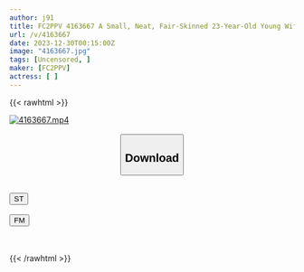```yaml
---
author: j91
title: FC2PPV 4163667 A Small, Neat, Fair-Skinned 23-Year-Old Young Wife Is Cuckolded And Punished On The SM Table! A Sucker, An Electric Massager, And The Strongest Toy That Will Stop You From Training Until Your Brain Melts! Continuous Jerking Hell & NTR Seeding Creampie Sex
url: /v/4163667
date: 2023-12-30T00:15:00Z
image: "4163667.jpg"
tags: [Uncensored, ]
maker: [FC2PPV]
actress: [ ]
---
```



{{< rawhtml >}}

<div class="video" data-videoid="J0b9RJ2dVMTj4Yl">
    <a href="javascript:;">
        <img src="/v/4163667/4163667.jpg" width="WIDTH" height="HEIGHT" alt="4163667.mp4" loading="lazy">
    </a>
</div>

<script type="text/javascript" src="https://j91.asia/asset/on-demand-st.js"></script>

<br>
  <link rel="stylesheet" href="https://j91.asia/asset/bs5.css">
  
  <center>
  <button class="btn btn-primary" type="button" data-bs-toggle="collapse" data-bs-target=".multi-collapse" aria-expanded="false" aria-controls="multiCollapseExample1 multiCollapseExample2"><h2>Download</h2></button></center>
</p>
<div class="row">
  <div class="col">
    <div class="collapse multi-collapse" id="multiCollapseExample1">
      <div class="card card-body">
	      	      <br>
<div class="buttons">  
<a href="https://streamtape.to/v/J0b9RJ2dVMTj4Yl" target="_blank"><button class="btn-hover color-3"><i class="fa fa-download"></i> ST</button></a></div>
    </div>
  </div>
</div>
  <div class="col">
    <div class="collapse multi-collapse" id="multiCollapseExample2">
      <div class="card card-body">
	      <br>
<div class="buttons">
    <a href="https://filemoon.sx/d/aiprne8xs3z3" target="_blank"><button class="btn-hover color-8"><i class="fa fa-download"></i> FM</button></a></div>
<br><br>
      </div>
    </div>
  </div>
</div>

{{< /rawhtml >}}